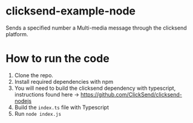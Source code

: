 # clicksend-example-node
Sends a specified number a Multi-media message through the clicksend platform.

# How to run the code

1. Clone the repo.
2. Install required dependencies with npm
3. You will need to build the clicksend dependency with typescript, instructions found here -> https://github.com/ClickSend/clicksend-nodejs
3. Build the `index.ts` file with Typescript
4. Run `node index.js`

